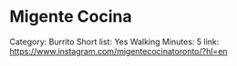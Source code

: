 # Migente Cocina

Category: Burrito
Short list: Yes
Walking Minutes: 5
link: https://www.instagram.com/migentecocinatoronto/?hl=en